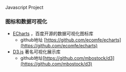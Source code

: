 Javascript Project

### 图标和数据可视化
* [ECharts](http://echarts.baidu.com/) ，百度开源的数据可视化图标库
  * github地址 [https://github.com/ecomfe/echarts](https://github.com/ecomfe/echarts)
* [D3.js](http://d3js.org/) 著名可视化展示库
  * github地址[https://github.com/mbostock/d3](https://github.com/mbostock/d3)